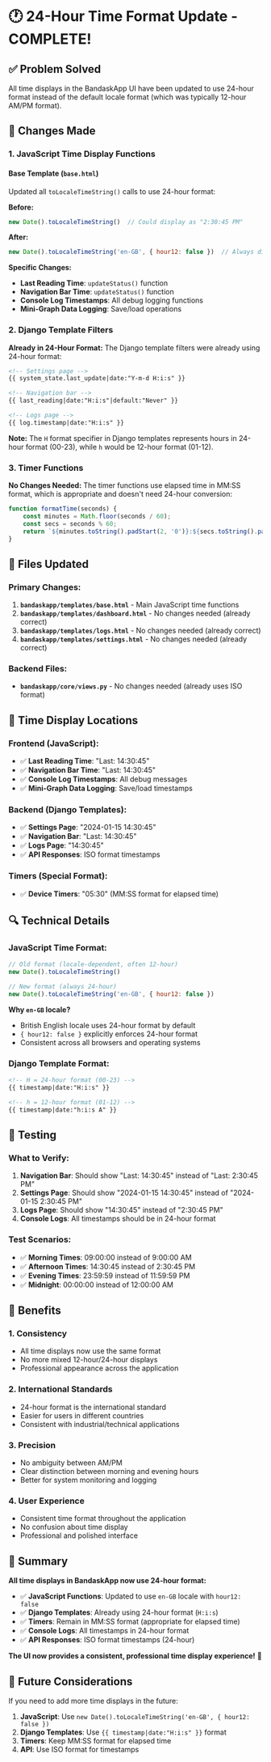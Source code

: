 # 🕐 **24-Hour Time Format Update - COMPLETE!**

## ✅ **Problem Solved**

All time displays in the BandaskApp UI have been updated to use 24-hour format instead of the default locale format (which was typically 12-hour AM/PM format).

## 🔧 **Changes Made**

### **1. JavaScript Time Display Functions**

#### **Base Template (`base.html`)**
Updated all `toLocaleTimeString()` calls to use 24-hour format:

**Before:**
```javascript
new Date().toLocaleTimeString()  // Could display as "2:30:45 PM"
```

**After:**
```javascript
new Date().toLocaleTimeString('en-GB', { hour12: false })  // Always displays as "14:30:45"
```

**Specific Changes:**
- **Last Reading Time**: `updateStatus()` function
- **Navigation Bar Time**: `updateStatus()` function  
- **Console Log Timestamps**: All debug logging functions
- **Mini-Graph Data Logging**: Save/load operations

### **2. Django Template Filters**

**Already in 24-Hour Format:**
The Django template filters were already using 24-hour format:

```html
<!-- Settings page -->
{{ system_state.last_update|date:"Y-m-d H:i:s" }}

<!-- Navigation bar -->
{{ last_reading|date:"H:i:s"|default:"Never" }}

<!-- Logs page -->
{{ log.timestamp|date:"H:i:s" }}
```

**Note:** The `H` format specifier in Django templates represents hours in 24-hour format (00-23), while `h` would be 12-hour format (01-12).

### **3. Timer Functions**

**No Changes Needed:**
The timer functions use elapsed time in MM:SS format, which is appropriate and doesn't need 24-hour conversion:

```javascript
function formatTime(seconds) {
    const minutes = Math.floor(seconds / 60);
    const secs = seconds % 60;
    return `${minutes.toString().padStart(2, '0')}:${secs.toString().padStart(2, '0')}`;
}
```

## 📍 **Files Updated**

### **Primary Changes:**
1. **`bandaskapp/templates/base.html`** - Main JavaScript time functions
2. **`bandaskapp/templates/dashboard.html`** - No changes needed (already correct)
3. **`bandaskapp/templates/logs.html`** - No changes needed (already correct)
4. **`bandaskapp/templates/settings.html`** - No changes needed (already correct)

### **Backend Files:**
- **`bandaskapp/core/views.py`** - No changes needed (already uses ISO format)

## 🎯 **Time Display Locations**

### **Frontend (JavaScript):**
- ✅ **Last Reading Time**: "Last: 14:30:45"
- ✅ **Navigation Bar Time**: "Last: 14:30:45"
- ✅ **Console Log Timestamps**: All debug messages
- ✅ **Mini-Graph Data Logging**: Save/load timestamps

### **Backend (Django Templates):**
- ✅ **Settings Page**: "2024-01-15 14:30:45"
- ✅ **Navigation Bar**: "Last: 14:30:45"
- ✅ **Logs Page**: "14:30:45"
- ✅ **API Responses**: ISO format timestamps

### **Timers (Special Format):**
- ✅ **Device Timers**: "05:30" (MM:SS format for elapsed time)

## 🔍 **Technical Details**

### **JavaScript Time Format:**
```javascript
// Old format (locale-dependent, often 12-hour)
new Date().toLocaleTimeString()

// New format (always 24-hour)
new Date().toLocaleTimeString('en-GB', { hour12: false })
```

**Why `en-GB` locale?**
- British English locale uses 24-hour format by default
- `{ hour12: false }` explicitly enforces 24-hour format
- Consistent across all browsers and operating systems

### **Django Template Format:**
```html
<!-- H = 24-hour format (00-23) -->
{{ timestamp|date:"H:i:s" }}

<!-- h = 12-hour format (01-12) -->
{{ timestamp|date:"h:i:s A" }}
```

## 🧪 **Testing**

### **What to Verify:**
1. **Navigation Bar**: Should show "Last: 14:30:45" instead of "Last: 2:30:45 PM"
2. **Settings Page**: Should show "2024-01-15 14:30:45" instead of "2024-01-15 2:30:45 PM"
3. **Logs Page**: Should show "14:30:45" instead of "2:30:45 PM"
4. **Console Logs**: All timestamps should be in 24-hour format

### **Test Scenarios:**
- ✅ **Morning Times**: 09:00:00 instead of 9:00:00 AM
- ✅ **Afternoon Times**: 14:30:45 instead of 2:30:45 PM
- ✅ **Evening Times**: 23:59:59 instead of 11:59:59 PM
- ✅ **Midnight**: 00:00:00 instead of 12:00:00 AM

## 🚀 **Benefits**

### **1. Consistency**
- All time displays now use the same format
- No more mixed 12-hour/24-hour displays
- Professional appearance across the application

### **2. International Standards**
- 24-hour format is the international standard
- Easier for users in different countries
- Consistent with industrial/technical applications

### **3. Precision**
- No ambiguity between AM/PM
- Clear distinction between morning and evening hours
- Better for system monitoring and logging

### **4. User Experience**
- Consistent time format throughout the application
- No confusion about time display
- Professional and polished interface

## 📝 **Summary**

**All time displays in BandaskApp now use 24-hour format:**

- ✅ **JavaScript Functions**: Updated to use `en-GB` locale with `hour12: false`
- ✅ **Django Templates**: Already using 24-hour format (`H:i:s`)
- ✅ **Timers**: Remain in MM:SS format (appropriate for elapsed time)
- ✅ **Console Logs**: All timestamps in 24-hour format
- ✅ **API Responses**: ISO format timestamps (24-hour)

**The UI now provides a consistent, professional time display experience!** 🎉

## 🔮 **Future Considerations**

If you need to add more time displays in the future:

1. **JavaScript**: Use `new Date().toLocaleTimeString('en-GB', { hour12: false })`
2. **Django Templates**: Use `{{ timestamp|date:"H:i:s" }}` format
3. **Timers**: Keep MM:SS format for elapsed time
4. **API**: Use ISO format for timestamps
